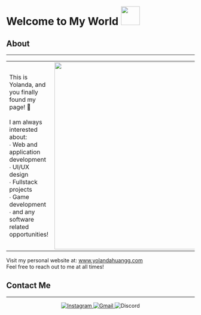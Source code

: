 
  <h1> Welcome to My World <img src="https://i.pinimg.com/originals/de/68/bc/de68bcd3cec52fc34109b643fbc96949.gif" width="50px"> </h1>
  </div>

  ## About
  -------------------
  <body>
    <table border="0">
      <tr>
        <td class="noborder">
          This is Yolanda, and you finally found my page! 🤫 <br/><br/>
          I am always interested about: <br/>
          ∙ Web and application development <br/>
          ∙ UI/UX design <br/>
          ∙ Fullstack projects <br/>
          ∙ Game development <br/>
          ∙ and any software related opportunities! <br/>
        </td>
        <td class="noborder"><img src="https://media3.giphy.com/media/U8wCBLhkjNknS/giphy.gif" width="500px"></td>
      </tr>
  </table>
  <style>
  table td {
    border: none !important;
  }
</style>
          
  
</body>



  
  Visit my personal website at: www.yolandahuangg.com <br />
  Feel free to reach out to me at all times! <br />
  </div>


  ## Contact Me
  -------------------

  <div>
  <div align="center">

  <a href="https://www.instagram.com/yolandahuangg//">![Instagram](https://img.shields.io/badge/yolandahuangg-%23E4405F.svg?style=for-the-badge&logo=Instagram&logoColor=white) </a>
  <a href="mailto:yolandahuang2004@gmail.com">![Gmail](https://img.shields.io/badge/yolandahuang2004-%231DA1F2.svg?style=for-the-badge&logo=Gmail&logoColor=white) </a> 
  ![Discord](https://img.shields.io/badge/SpaceOddity%235841-%237289DA.svg?style=for-the-badge&logo=discord&logoColor=white) 
  
